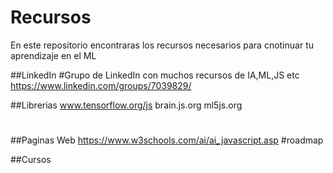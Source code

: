 # Recursos
En este repositorio encontraras los recursos necesarios para cnotinuar tu aprendizaje en el ML

##LinkedIn 
#Grupo de LinkedIn con muchos recursos de IA,ML,JS etc
https://www.linkedin.com/groups/7039829/

##Librerias 
www.tensorflow.org/js
brain.js.org
ml5js.org

#


##Paginas Web 
https://www.w3schools.com/ai/ai_javascript.asp
#roadmap

##Cursos


